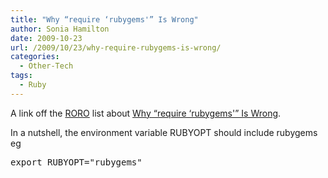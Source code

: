 ```yaml
---
title: "Why “require ‘rubygems'” Is Wrong"
author: Sonia Hamilton
date: 2009-10-23
url: /2009/10/23/why-require-rubygems-is-wrong/
categories:
  - Other-Tech
tags:
  - Ruby
---
```

A link off the [RORO][1] list about [Why &#8220;require &#8216;rubygems'&#8221; Is Wrong][2].

<!--more-->

In a nutshell, the environment variable RUBYOPT should include rubygems eg

<pre>export RUBYOPT="rubygems"</pre>

 [1]: http://rubyonrails.com.au/
 [2]: http://tomayko.com/writings/require-rubygems-antipattern
